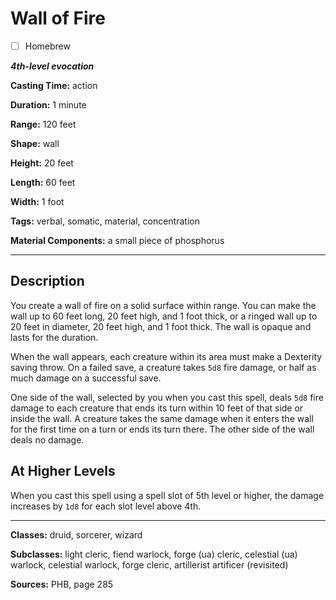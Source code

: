 # Wall of Fire

- [ ] Homebrew

***4th-level evocation***

**Casting Time:** action

**Duration:** 1 minute

**Range:** 120 feet

**Shape:** wall

**Height:** 20 feet

**Length:** 60 feet

**Width:** 1 foot

**Tags:** verbal, somatic, material, concentration

**Material Components:** a small piece of phosphorus

---

## Description
You create a wall of fire on a solid surface within range.
You can make the wall up to 60 feet long, 20 feet high, and 1 foot thick, or a ringed wall up to 20 feet in diameter, 20 feet high, and 1 foot thick.
The wall is opaque and lasts for the duration.

When the wall appears, each creature within its area must make a Dexterity saving throw.
On a failed save, a creature takes `5d8` fire damage, or half as much damage on a successful save.

One side of the wall, selected by you when you cast this spell, deals `5d8` fire damage to each creature that ends its turn within 10 feet of that side or inside the wall.
A creature takes the same damage when it enters the wall for the first time on a turn or ends its turn there.
The other side of the wall deals no damage.

## At Higher Levels
When you cast this spell using a spell slot of 5th level or higher, the damage increases by `1d8` for each slot level above 4th.

---

**Classes:** druid, sorcerer, wizard

**Subclasses:** light cleric, fiend warlock, forge (ua) cleric, celestial (ua) warlock, celestial warlock, forge cleric, artillerist artificer (revisited)

**Sources:** PHB, page 285
